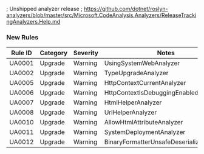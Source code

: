 ﻿; Unshipped analyzer release
; https://github.com/dotnet/roslyn-analyzers/blob/master/src/Microsoft.CodeAnalysis.Analyzers/ReleaseTrackingAnalyzers.Help.md

### New Rules
Rule ID | Category | Severity | Notes
--------|----------|----------|-------
UA0001 | Upgrade | Warning | UsingSystemWebAnalyzer
UA0002 | Upgrade | Warning | TypeUpgradeAnalyzer
UA0005 | Upgrade | Warning | HttpContextCurrentAnalyzer
UA0006 | Upgrade | Warning | HttpContextIsDebuggingEnabledAnalyzer
UA0007 | Upgrade | Warning | HtmlHelperAnalyzer
UA0008 | Upgrade | Warning | UrlHelperAnalyzer
UA0010 | Upgrade | Warning | AllowHtmlAttributeAnalyzer
UA0011 | Upgrade | Warning | SystemDeploymentAnalyzer
UA0012 | Upgrade | Warning | BinaryFormatterUnsafeDeserializeAnalyzer
